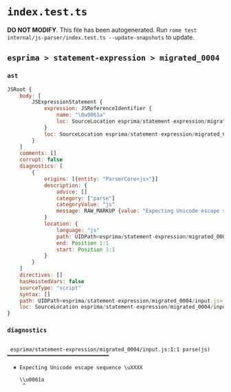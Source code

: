 # `index.test.ts`

**DO NOT MODIFY**. This file has been autogenerated. Run `rome test internal/js-parser/index.test.ts --update-snapshots` to update.

## `esprima > statement-expression > migrated_0004`

### `ast`

```javascript
JSRoot {
	body: [
		JSExpressionStatement {
			expression: JSReferenceIdentifier {
				name: "\0u0061a"
				loc: SourceLocation esprima/statement-expression/migrated_0004/input.js 1:0-1:8 (\0u0061a)
			}
			loc: SourceLocation esprima/statement-expression/migrated_0004/input.js 1:0-1:8
		}
	]
	comments: []
	corrupt: false
	diagnostics: [
		{
			origins: [{entity: "ParserCore<js>"}]
			description: {
				advice: []
				category: ["parse"]
				categoryValue: "js"
				message: RAW_MARKUP {value: "Expecting Unicode escape sequence \\uXXXX"}
			}
			location: {
				language: "js"
				path: UIDPath<esprima/statement-expression/migrated_0004/input.js>
				end: Position 1:1
				start: Position 1:1
			}
		}
	]
	directives: []
	hasHoistedVars: false
	sourceType: "script"
	syntax: []
	path: UIDPath<esprima/statement-expression/migrated_0004/input.js>
	loc: SourceLocation esprima/statement-expression/migrated_0004/input.js 1:0-2:0
}
```

### `diagnostics`

```

 esprima/statement-expression/migrated_0004/input.js:1:1 parse(js) ━━━━━━━━━━━━━━━━━━━━━━━━━━━━━━━━━

  ✖ Expecting Unicode escape sequence \uXXXX

    \\u0061a
     ^


```
